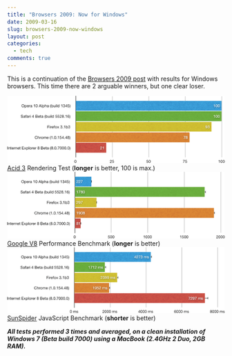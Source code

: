 ```yaml
---
title: "Browsers 2009: Now for Windows"
date: 2009-03-16
slug: browsers-2009-now-windows
layout: post
categories:
  - tech
comments: true
---
```


This is a continuation of the [Browsers 2009 post](/blog/2009/03/11/browsers-2009-we-have-winner/) with results for Windows browsers. 
This time there are 2 arguable winners, but one clear loser.

<!-- more -->

<div class="figure">
<img src="/images/illustrations/2009-03-16/browsers-2009-now-windows-1-Acid3.png">
<div class="legend">
<a href="http://acid3.acidtests.org/">Acid 3</a> Rendering Test (<strong>longer</strong> is better, 100 is max.)
</div>
</div>


<div class="figure">
<img src="/images/illustrations/2009-03-16/browsers-2009-now-windows-2-V8.png">
<div class="legend">
<a href="http://v8.googlecode.com/svn/data/benchmarks/v3/run.html">Google V8</a> Performance Benchmark (<strong>longer</strong> is better)
</div>
</div>


<div class="figure">
<img src="/images/illustrations/2009-03-16/browsers-2009-now-windows-3-SunSpider.png">
<div class="legend">
<a href="http://www2.webkit.org/perf/sunspider-0.9/sunspider.html">SunSpider</a> JavaScript Benchmark (<strong>shorter</strong> is better)
</div>
</div>

***All tests performed 3 times and averaged, on a clean installation of Windows 7 (Beta build 7000) using a MacBook (2.4GHz 2 Duo, 2GB RAM).***